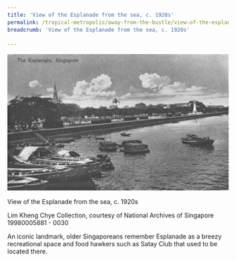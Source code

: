 ```yaml
---
title: 'View of the Esplanade from the sea, c. 1920s'
permalink: /tropical-metropolis/away-from-the-bustle/view-of-the-esplanade-from-the-sea-1920s/
breadcrumb: 'View of the Esplanade from the sea, c. 1920s'

---
```



![View of the Esplanade from the sea, c. 1920s](/images/Sub3-2-The-Esplanade.jpg)
<div class="custom-caption">
<div><p>View of the Esplanade from the sea, c. 1920s</p></div>
<div>Lim Kheng Chye Collection, courtesy of National Archives of Singapore</div>
<div>19980005881 - 0030</div>
</div>

An iconic landmark, older Singaporeans remember Esplanade as a breezy recreational space and food hawkers such as Satay Club that used to be located there.

